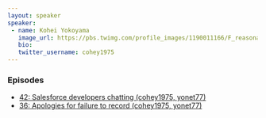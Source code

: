 ```yaml
---
layout: speaker
speaker:
 - name: Kohei Yokoyama
   image_url: https://pbs.twimg.com/profile_images/1190011166/F_reasonably_small.gif
   bio:
   twitter_username: cohey1975
---
```


### Episodes

- [42: Salesforce developers chatting (cohey1975, yonet77)](/042/)
- [36: Apologies for failure to record (cohey1975, yonet77)](/036/)
